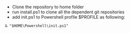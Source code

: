 - Clone the repository to home folder
- run install.ps1 to clone all the dependent git repositories
- add init.ps1 to Powershell profile $PROFILE as following:
```
& "$HOME\Powershell\init.ps1"
```